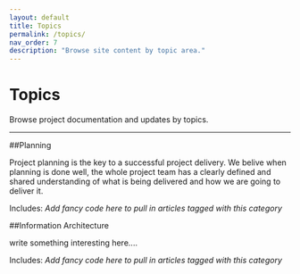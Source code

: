 ```yaml
---
layout: default
title: Topics
permalink: /topics/
nav_order: 7
description: "Browse site content by topic area."
---
```

# Topics

 <p class="fs-6 fw-300">Browse project documentation and updates by topics.</p>
 
 <hr>
 
##Planning

Project planning is the key to a successful project delivery. We belive when planning is done well, the whole project team has a clearly defined and shared understanding of what is being delivered and how we are going to deliver it.

Includes:
*Add fancy code here to pull in articles tagged with this category*

##Information Architecture 

write something interesting here....

Includes:
*Add fancy code here to pull in articles tagged with this category*

